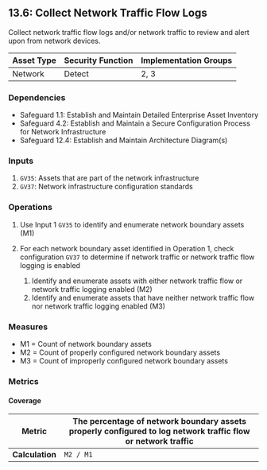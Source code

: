 ## 13.6: Collect Network Traffic Flow Logs

Collect network traffic flow logs and/or network traffic to review and
alert upon from network devices.

| Asset Type   | Security Function   | Implementation Groups |
| ------------ | ------------------- | --------------------- |
| Network      | Detect              | 2, 3                  |

### Dependencies

-   Safeguard 1.1: Establish and Maintain Detailed Enterprise Asset
    Inventory
-   Safeguard 4.2: Establish and Maintain a Secure Configuration Process
    for Network Infrastructure
-   Safeguard 12.4: Establish and Maintain Architecture Diagram(s)

### Inputs

1.  `GV35`: Assets that are part of the network infrastructure
2.  `GV37`: Network infrastructure configuration standards

### Operations

1.  Use Input 1 `GV35` to identify and enumerate network boundary assets
    (M1)

2.  For each network boundary asset identified in Operation 1, check configuration `GV37` to determine if network traffic or network traffic flow logging is enabled

    1.  Identify and enumerate assets with either network traffic flow or network traffic logging enabled (M2)
    2.  Identify and enumerate assets that have neither network traffic flow nor network traffic logging enabled (M3)

### Measures

-   M1 = Count of network boundary assets
-   M2 = Count of properly configured network boundary assets
-   M3 = Count of improperly configured network boundary assets

### Metrics

#### Coverage

| **Metric**      | The percentage of network boundary assets properly configured to log network traffic flow or network traffic |
|-----------------|--------------------------------------------------------------------------------------------------------------------|
| **Calculation** | `M2 / M1`                                                                                                          |
